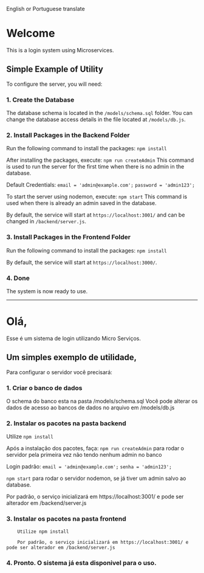 English or Portuguese translate

# Welcome

This is a login system using Microservices.

## Simple Example of Utility

To configure the server, you will need:

### 1. Create the Database

The database schema is located in the `/models/schema.sql` folder.
You can change the database access details in the file located at `/models/db.js`.

### 2. Install Packages in the Backend Folder

Run the following command to install the packages:
`npm install`

After installing the packages, execute:
`npm run createAdmin` This command is used to run the server for the first time when there is no admin in the database.

Default Credentials:
`email = 'admin@example.com';`
`password = 'admin123';`

To start the server using nodemon, execute: 
`npm start` This command is used when there is already an admin saved in the database.

By default, the service will start at `https://localhost:3001/` and can be changed in `/backend/server.js`.

### 3. Install Packages in the Frontend Folder

Run the following command to install the packages:
`npm install`

By default, the service will start at `https://localhost:3000/`.

### 4. Done

The system is now ready to use.

------------------------------------------------------------

# Olá,
Esse é um sistema de login utilizando Micro Serviços.

## Um simples exemplo de utilidade,
Para configurar o servidor você precisará:

### 1. Criar o banco de dados
O schema do banco esta na pasta /models/schema.sql
Você pode alterar os dados de acesso ao bancos de dados no arquivo em /models/db.js

### 2. Instalar os pacotes na pasta backend

Utilize `npm install`

Após a instalação dos pacotes, faça:
`npm run createAdmin` para rodar o servidor pela primeira vez não tendo nenhum admin no banco

Login padrão:
`email = 'admin@example.com';`
`senha = 'admin123';`

`npm start` para rodar o servidor nodemon, se já tiver um admin salvo ao database.

Por padrão, o serviço inicializará em https://localhost:3001/ e pode ser alterador em /backend/server.js

### 3. Instalar os pacotes na pasta frontend
        Utilize npm install

        Por padrão, o serviço inicializará em https://localhost:3001/ e pode ser alterador em /backend/server.js

### 4. Pronto. O sistema já esta disponivel para o uso.




